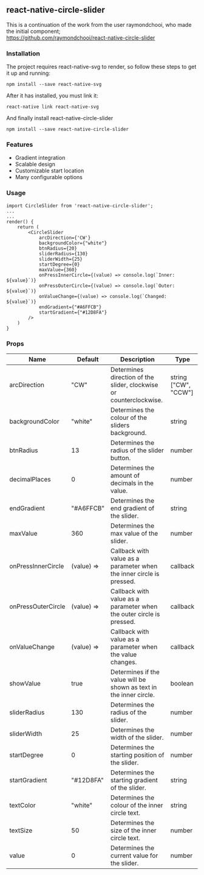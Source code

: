 ﻿## react-native-circle-slider

This is a continuation of the work from the user raymondchooi, who made the initial component;  
https://github.com/raymondchooi/react-native-circle-slider

### Installation

The project requires react-native-svg to render, so follow these steps to get it up and running:
   
    npm install --save react-native-svg

After it has installed, you must link it:

    react-native link react-native-svg

And finally install react-native-circle-slider

    npm install --save react-native-circle-slider

### Features

* Gradient integration
* Scalable design
* Customizable start location
* Many configurable options



### Usage

    import CircleSlider from 'react-native-circle-slider';
    ...
    ...
    render() {
		return (
			<CircleSlider 
				arcDirection={'CW'}
                backgroundColor={"white"}
                btnRadius={20}
                sliderRadius={130}
                sliderWidth={25}
                startDegree={0}
                maxValue={360}
                onPressInnerCircle={(value) => console.log(`Inner: ${value}`)}
                onPressOuterCircle={(value) => console.log(`Outer: ${value}`)}
                onValueChange={(value) => console.log(`Changed: ${value}`)}
                endGradient={"#A6FFCB"}
                startGradient={"#12D8FA"}
			/>
		)
	} 

### Props

|Name  |Default  |Description  |Type  |
|--|--|--|--|
|arcDirection  | "CW" |Determines direction of the slider, clockwise or counterclockwise. | string <br>["CW", "CCW"] |
|backgroundColor  | "white" |Determines the colour of the sliders background. | string |
|btnRadius  | 13 |Determines the radius of the slider button. | number |
|decimalPlaces  | 0 |Determines the amount of decimals in the value. | number|
|endGradient  | "#A6FFCB" |Determines the end gradient of the slider. | string |
|maxValue  | 360 |Determines the max value of the slider. | number |
|onPressInnerCircle  | (value) => |Callback with value as a parameter when the inner circle is pressed. | callback |
|onPressOuterCircle  |(value) => |Callback with value as a parameter when the outer circle is pressed. | callback |
|onValueChange  |(value) => |Callback with value as a parameter when the value changes. | callback | callback |
|showValue  | true |Determines if the value will be shown as text in the inner circle.  | boolean |
|sliderRadius  | 130 |Determines the radius of the slider. | number |
|sliderWidth | 25 |Determines the width of the slider. | number |
|startDegree  | 0 |Determines the starting position of the slider.  | number |
|startGradient  | "#12D8FA" |Determines the starting gradient of the slider.  | string |
|textColor  | "white" |Determines the colour of the inner circle text.  | string |
|textSize  | 50 |Determines the size of the inner circle text.  | number |
|value  | 0 |Determines the current value for the slider.  | number |
